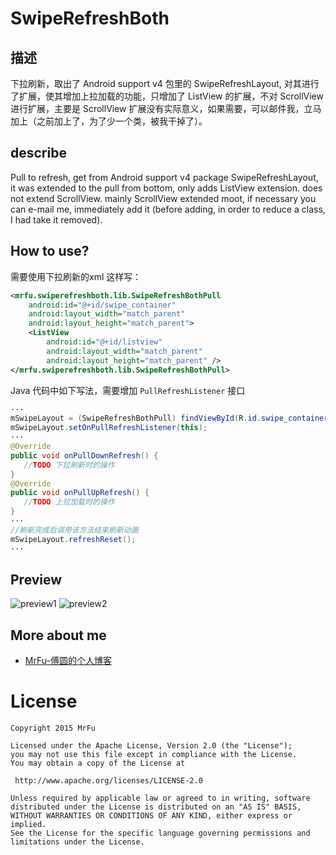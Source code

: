 SwipeRefreshBoth
=====================


## 描述

下拉刷新，取出了 Android support v4 包里的 SwipeRefreshLayout, 对其进行了扩展，使其增加上拉加载的功能，只增加了 ListView 的扩展，不对 ScrollView 进行扩展，主要是 ScrollView 扩展没有实际意义，如果需要，可以邮件我，立马加上（之前加上了，为了少一个类，被我干掉了）。


## describe

Pull to refresh, get from Android support v4 package SwipeRefreshLayout, it was extended to the pull from bottom, only adds ListView extension. does not extend ScrollView. mainly ScrollView extended moot, if necessary you can e-mail me, immediately add it (before adding, in order to reduce a class, I had take it removed).


## How to use?


需要使用下拉刷新的xml 这样写：

```xml
<mrfu.swiperefreshboth.lib.SwipeRefreshBothPull
    android:id="@+id/swipe_container"
    android:layout_width="match_parent"
    android:layout_height="match_parent">
    <ListView
        android:id="@+id/listview"
        android:layout_width="match_parent"
        android:layout_height="match_parent" />
</mrfu.swiperefreshboth.lib.SwipeRefreshBothPull>
```

Java 代码中如下写法，需要增加 `PullRefreshListener` 接口

```Java
···
mSwipeLayout = (SwipeRefreshBothPull) findViewById(R.id.swipe_container);
mSwipeLayout.setOnPullRefreshListener(this);
···
@Override
public void onPullDownRefresh() {
   //TODO 下拉刷新时的操作
}
@Override
public void onPullUpRefresh() {
   //TODO 上拉加载时的操作
}
···
//刷新完成后调用该方法结束刷新动画
mSwipeLayout.refreshReset();
···
```


## Preview

![preview1](https://raw.githubusercontent.com/MrFuFuFu/SwipeRefreshBoth/master/images/pulldown.png)
![preview2](https://raw.githubusercontent.com/MrFuFuFu/SwipeRefreshBoth/master/images/pullup.png)

## More about me

* [MrFu-傅圆的个人博客](http://mrfufufu.github.io/)

License
============

    Copyright 2015 MrFu

	Licensed under the Apache License, Version 2.0 (the "License");
	you may not use this file except in compliance with the License.
	You may obtain a copy of the License at

     http://www.apache.org/licenses/LICENSE-2.0

	Unless required by applicable law or agreed to in writing, software
	distributed under the License is distributed on an "AS IS" BASIS,
	WITHOUT WARRANTIES OR CONDITIONS OF ANY KIND, either express or implied.
	See the License for the specific language governing permissions and
	limitations under the License.